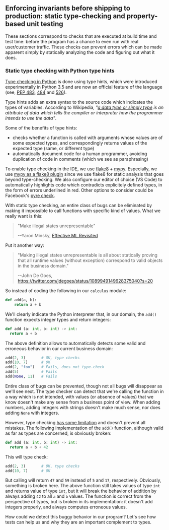 ## Enforcing invariants before shipping to production: static type-checking and property-based unit testing

These sections correspond to checks that are executed at build time and test time: before the program has a chance to even run with real user/customer traffic. These checks can prevent errors which can be made apparent simply by statically analyzing the code and figuring out what it does.

### Static type checking with Python type hints

[Type checking in Python](https://docs.python.org/3/library/typing.html) is done using type hints, which were introduced experimentally in Python 3.5 and are now an official feature of the language (see, [PEP 483](https://www.python.org/dev/peps/pep-0483/), [484](https://www.python.org/dev/peps/pep-0484/) and [526](https://www.python.org/dev/peps/pep-0526/)).

Type hints adds an extra syntax to the source code which indicates the types of variables. According to Wikipedia, _"[a data type or simply type](<(https://en.wikipedia.org/wiki/Data_type)>) is an attribute of data which tells the compiler or interpreter how the programmer intends to use the data"_.

Some of the benefits of type hints:

- checks whether a function is called with arguments whose values are of some expected types, and correspondingly returns values of the expected type (same, or different type)
- automatically document code for a human programmer, avoiding duplication of code in comments (which we see as paraphrasing)

To enable type checking in the IDE, we use [flake8](http://flake8.pycqa.org/en/latest/) + [mypy](http://mypy-lang.org/). Especially, we use [mypy as a flake8 plugin](https://pypi.org/project/flake8-mypy/) since we use flake8 for static analysis that goes beyond type-checking. We also configure our editor of choice (VS Code) to automatically highlights code which contradicts explicitely defined types, in the form of errors underlined in red. Other options to consider could be Facebook's [pyre check](https://pyre-check.org/).

With static type checking, an entire class of bugs can be eliminated by making it impossible to call functions with specific kind of values. What we really want is this:

> "Make illegal states unrepresentable"
>
> --Yaron Minsky, [Effective ML Revisited](https://blog.janestreet.com/effective-ml-revisited/)

Put it another way:

> "Making illegal states unrepresentable is all about statically proving that all runtime values (without exception) correspond to valid objects in the business domain."
>
> --John De Goes, https://twitter.com/jdegoes/status/1089949149628375040?s=20

So instead of coding the following in our `calculus` module:

```python
def add(a, b):
    return a + b
```

We'll clearly indicate the Python interpreter that, in our domain, the `add()` function expects integer types and return integers:

```python
def add (a: int, b: int) -> int:
  return a + b
```

The above definition allows to automatically detects some valid and erroneous behavior in our current business domain:

```python
add(2, 3)       # OK, type checks
add(10, 7)      # OK
add(2, "foo")   # Fails, does not type-check
add(5)          # Fails
add(None, 11)   # Fails
```

Entire class of bugs can be prevented, though not all bugs will disappear as we'll see next. The type checker can detect that we're calling the function in a way which is not intended, with values (or absence of values) that we know doesn't make any sense from a business point of view. When adding numbers, adding integers with strings doesn't make much sense, nor does adding `None` with integers.

However, type checking [has some limitation](https://en.wikipedia.org/wiki/No_Silver_Bullet) and doesn't prevent all mistakes. The following implementation of the `add()` function, although valid as far as types are concerned, is obviously broken:

```python
def add (a: int, b: int) -> int:
  return a + b + 42
```

This will type check:

```python
add(2, 3)       # OK, type checks
add(10, 7)      # OK
```

But calling will return `47` and `59` instead of `5` and `17`, respectively. Obviously, something is broken here. The above function still takes values of type `int` and returns value of type `int`, but it will break the behavior of addition by always adding `42` to all `a` and `b` values. The function is correct from the perspective of types, but is broken in its implementation: it doesn't add integers properly, and always computes erroneous values.

How could we detect this buggy behavior in our program? Let's see how tests can help us and why they are an important complement to types.
